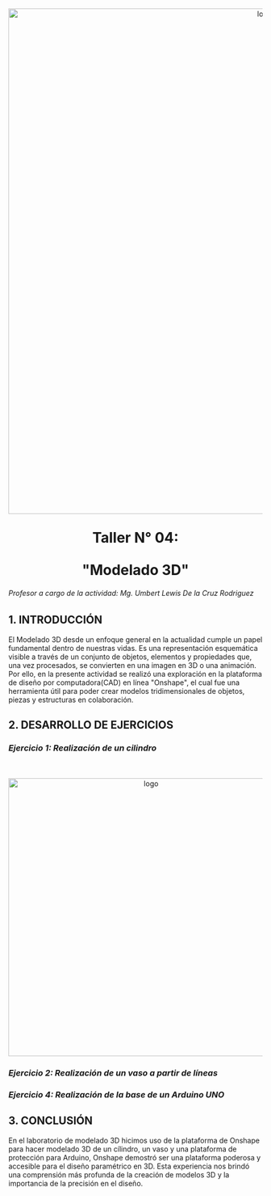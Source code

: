 
  <p align="center" style="margin-top: 50px; margin-bottom: 50px; font-family: Arial, sans-serif;">
  <p align="center">
    <img src="https://i.postimg.cc/pXjm2knB/Grupo-08.jpg)](https://postimg.cc/ZCTbH8H9)" width="1000" alt="logo">
  </p>  
 
   </p>  
  <h1 align="center" style="margin-top: 30px; margin-bottom: 0px;">Taller N° 04:</h1>
</p>
 </p>  
  <h1 align="center" style="margin-top: 30px; margin-bottom: 0px;">"Modelado 3D"</h1>
</p>
 
###### Profesor a cargo de la actividad: Mg. Umbert Lewis De la Cruz Rodriguez


## 1. INTRODUCCIÓN

El Modelado 3D desde un enfoque general en la actualidad cumple un papel fundamental dentro de nuestras vidas. Es una representación esquemática visible a través de un conjunto de objetos, elementos y propiedades que, una vez procesados, se convierten en una imagen en 3D o una animación. Por ello, en la presente actividad se realizó una exploración en la plataforma de diseño por computadora(CAD) en línea "Onshape", el cual fue una herramienta útil para poder crear modelos tridimensionales de objetos, piezas y estructuras en colaboración. 



## 2. DESARROLLO DE EJERCICIOS
### *Ejercicio 1: Realización de un cilindro*

 <p align="center" style="margin-top: 50px; margin-bottom: 50px; font-family: Arial, sans-serif;">
  <p align="center">
    <img src="https://i.postimg.cc/655yZRqk/Imagen1.png)](https://postimg.cc/z36zZyn7)" width="550" alt="logo">
  </p>  
  
### *Ejercicio 2: Realización de un vaso a partir de líneas*
### *Ejercicio 4: Realización de la base de un Arduino UNO*

## 3. CONCLUSIÓN
 En el laboratorio de modelado 3D  hicimos uso de la plataforma de Onshape para hacer modelado 3D de un cílindro, un vaso y una plataforma de protección para Arduino, Onshape demostró ser una plataforma poderosa y accesible para el diseño paramétrico en 3D. Esta experiencia nos brindó una comprensión más profunda de la creación de modelos 3D y la importancia de la precisión en el diseño.
